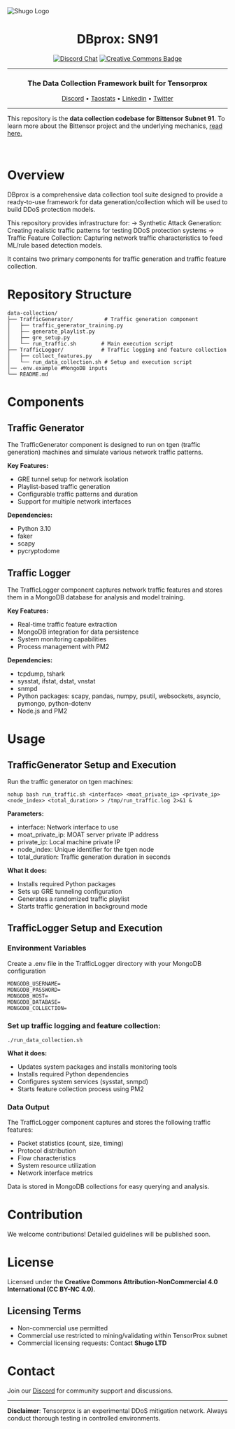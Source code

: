 
<picture>
    <source srcset="./assets/shugo_white.png" media="(prefers-color-scheme: dark)">
    <source srcset="./assets/shugo_black.png" media="(prefers-color-scheme: light)">
    <img src="./assets/shugo_black.png" alt="Shugo Logo">
</picture>



<div align="center">

# **DBprox: SN91** <!-- omit in toc -->
[![Discord Chat](https://img.shields.io/discord/308323056592486420.svg)](https://discord.gg/bittensor)
[![Creative Commons Badge](https://img.shields.io/badge/Creative%20Commons-ED592F?logo=creativecommons&logoColor=fff&style=for-the-badge)](https://creativecommons.org/licenses/by-nc/4.0/deed.en)

---

### The Data Collection Framework built for Tensorprox <!-- omit in toc -->

[Discord](https://discord.gg/bittensor) • [Taostats](https://taostats.io/) • [Linkedin](https://www.linkedin.com/company/105804417/admin/dashboard/) • [Twitter](https://x.com/shugoio)

</div>

---

This repository is the **data collection codebase for Bittensor Subnet 91**. To learn more about the Bittensor project and the underlying mechanics, [read here.](https://docs.bittensor.com/)

<br/>
<div align="left">

# Overview

DBprox is a comprehensive data collection tool suite designed to provide a ready-to-use framework for data generation/collection which will be used to build DDoS protection models. 

This repository provides infrastructure for:
    -> Synthetic Attack Generation: Creating realistic traffic patterns for testing DDoS protection systems
    -> Traffic Feature Collection: Capturing network traffic characteristics to feed ML/rule based detection models.

It contains two primary components for traffic generation and traffic feature collection.

# Repository Structure

```
data-collection/
├── TrafficGenerator/          # Traffic generation component
│   ├── traffic_generator_training.py
│   ├── generate_playlist.py
│   ├── gre_setup.py
│   └── run_traffic.sh        # Main execution script
├── TrafficLogger/            # Traffic logging and feature collection
│   ├── collect_features.py
│   └── run_data_collection.sh # Setup and execution script
│── .env.example #MongoDB inputs
└── README.md
```

# Components

## Traffic Generator

The TrafficGenerator component is designed to run on tgen (traffic generation) machines and simulate various network traffic patterns.

**Key Features:**

* GRE tunnel setup for network isolation  
* Playlist-based traffic generation  
* Configurable traffic patterns and duration  
* Support for multiple network interfaces 

**Dependencies:**

- Python 3.10
- faker
- scapy
- pycryptodome

## Traffic Logger

The TrafficLogger component captures network traffic features and stores them in a MongoDB database for analysis and model training.

**Key Features:**

* Real-time traffic feature extraction
* MongoDB integration for data persistence
* System monitoring capabilities
* Process management with PM2

**Dependencies:**

- tcpdump, tshark
- sysstat, ifstat, dstat, vnstat
- snmpd
- Python packages: scapy, pandas, numpy, psutil, websockets, asyncio, pymongo, python-dotenv
- Node.js and PM2

# Usage

## TrafficGenerator Setup and Execution

Run the traffic generator on tgen machines:

```
nohup bash run_traffic.sh <interface> <moat_private_ip> <private_ip> <node_index> <total_duration> > /tmp/run_traffic.log 2>&1 &
```

**Parameters:**

- interface: Network interface to use
- moat_private_ip: MOAT server private IP address
- private_ip: Local machine private IP
- node_index: Unique identifier for the tgen node
- total_duration: Traffic generation duration in seconds

**What it does:**

* Installs required Python packages
* Sets up GRE tunneling configuration
* Generates a randomized traffic playlist
* Starts traffic generation in background mode

## TrafficLogger Setup and Execution

### Environment Variables
Create a .env file in the TrafficLogger directory with your MongoDB configuration

```
MONGODB_USERNAME=
MONGODB_PASSWORD=
MONGODB_HOST=
MONGODB_DATABASE=
MONGODB_COLLECTION=
```

### Set up traffic logging and feature collection:

```
./run_data_collection.sh
```

**What it does:**

* Updates system packages and installs monitoring tools
* Installs required Python dependencies
* Configures system services (sysstat, snmpd)
* Starts feature collection process using PM2

### Data Output

The TrafficLogger component captures and stores the following traffic features:

* Packet statistics (count, size, timing)
* Protocol distribution
* Flow characteristics
* System resource utilization
* Network interface metrics

Data is stored in MongoDB collections for easy querying and analysis.

# Contribution

We welcome contributions! Detailed guidelines will be published soon.

# License

Licensed under the **Creative Commons Attribution-NonCommercial 4.0 International (CC BY-NC 4.0)**.

## Licensing Terms
- Non-commercial use permitted
- Commercial use restricted to mining/validating within TensorProx subnet
- Commercial licensing requests: Contact **Shugo LTD**

# Contact

Join our [Discord](https://discord.gg/bittensor) for community support and discussions.

---

**Disclaimer**: Tensorprox is an experimental DDoS mitigation network. Always conduct thorough testing in controlled environments.